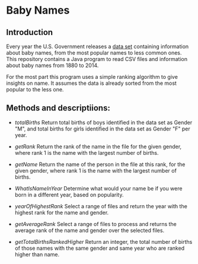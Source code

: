 # Baby Names

## Introduction

Every year the U.S. Government releases a [data set](https://www.ssa.gov/oact/babynames/) containing information about baby names, from the most popular names to less common ones.
This repository contains a Java program to read CSV files and information about baby names from 1880 to 2014.

For the most part this program uses a simple ranking algorithm to give insights on name. It assumes the data is already sorted from the most popular to the less one.

## Methods and descriptiions:

* *totalBirths* Return total births of boys identified in the data set as Gender "M", and total births for girls identified in the data set as Gender "F" per year.

* *getRank* Return the rank of the name in the file for the given gender, where rank 1 is the name with the largest number of births.

* *getName* Return the name of the person in the file at this rank, for the given gender, where rank 1 is the name with the largest number of births.

* *WhatIsNameInYear* Determine what would your name be if you were born in a different year, based on popularity.

* *yearOfHighestRank* Select a range of files and return the year with the highest rank for the name and gender.

* *getAverageRank* Select a range of files to process and returns the average rank of the name and gender over the selected files.

* *getTotalBirthsRankedHigher* Return an integer, the total number of births of those names with the same gender and same year who are ranked higher than name.

